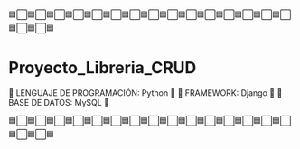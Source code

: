 🟦⬜🟦⬜🟦⬜🟦⬜🟦⬜🟦⬜🟦⬜🟦⬜🟦⬜🟦⬜🟦⬜🟦⬜🟦⬜🟦⬜🟦⬜🟦⬜🟦⬜🟦
# Proyecto_Libreria_CRUD
🔹 LENGUAJE DE PROGRAMACIÓN: Python 🐍
🔹 FRAMEWORK: Django 🦄
🔹 BASE DE DATOS: MySQL 🐬

🟦⬜🟦⬜🟦⬜🟦⬜🟦⬜🟦⬜🟦⬜🟦⬜🟦⬜🟦⬜🟦⬜🟦⬜🟦⬜🟦⬜🟦⬜🟦⬜🟦⬜🟦
